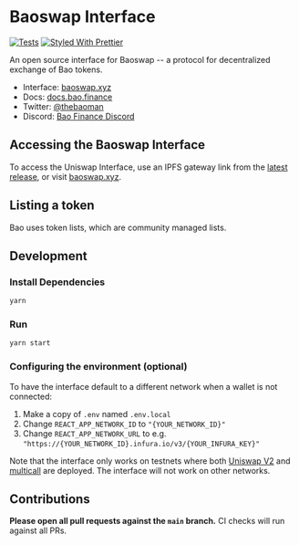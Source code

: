 # Baoswap Interface

[![Tests](https://github.com/Uniswap/uniswap-interface/workflows/Tests/badge.svg)](https://github.com/Uniswap/uniswap-interface/actions?query=workflow%3ATests)
[![Styled With Prettier](https://img.shields.io/badge/code_style-prettier-ff69b4.svg)](https://prettier.io/)

An open source interface for Baoswap -- a protocol for decentralized exchange of Bao tokens.

- Interface: [baoswap.xyz](https://baoswap.xyz/)
- Docs: [docs.bao.finance](https://docs.bao.finance/)
- Twitter: [@thebaoman](https://twitter.com/thebaoman)
- Discord: [Bao Finance Discord](https://discord.gg/BW3P62vJXT)

## Accessing the Baoswap Interface

To access the Uniswap Interface, use an IPFS gateway link from the
[latest release](https://github.com/baofinance/baoswap-ui/releases/latest),
or visit [baoswap.xyz](https://baoswap.xyz).

## Listing a token

Bao uses token lists, which are community managed lists.

## Development

### Install Dependencies

```bash
yarn
```

### Run

```bash
yarn start
```

### Configuring the environment (optional)

To have the interface default to a different network when a wallet is not connected:

1. Make a copy of `.env` named `.env.local`
2. Change `REACT_APP_NETWORK_ID` to `"{YOUR_NETWORK_ID}"`
3. Change `REACT_APP_NETWORK_URL` to e.g. `"https://{YOUR_NETWORK_ID}.infura.io/v3/{YOUR_INFURA_KEY}"`

Note that the interface only works on testnets where both
[Uniswap V2](https://uniswap.org/docs/v2/smart-contracts/factory/) and
[multicall](https://github.com/makerdao/multicall) are deployed.
The interface will not work on other networks.

## Contributions

**Please open all pull requests against the `main` branch.**
CI checks will run against all PRs.
